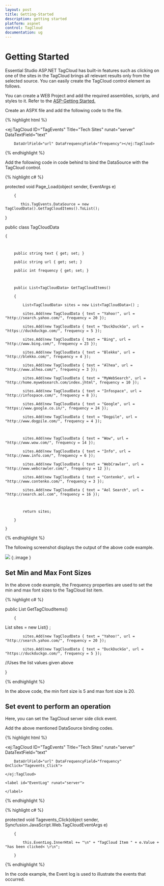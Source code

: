 ```yaml
---
layout: post
title: Getting-Started
description: getting started
platform: aspnet
control: TagCloud
documentation: ug
---
```


# Getting Started

Essential Studio ASP.NET TagCloud has built-in features such as clicking on one of the sites in the TagCloud brings all relevant results only from the selected source. You can easily create the TagCloud control element as follows.

You can create a WEB Project and add the required assemblies, scripts, and styles to it.  Refer to the [ASP-Getting Started.](http://help.syncfusion.com/ug/js/Documents/gettingstartedwithmv.htm)

Create an ASPX file and add the following code to the file.



{% highlight html %}



<ej:TagCloud ID="TagEvents" Title="Tech Sites" runat="server" DataTextField="text"

        DataUrlField="url" DataFrequencyField="frequency"></ej:TagCloud>



{% endhighlight %}



Add the following code in code behind to bind the DataSource with the TagCloud control.



{% highlight c# %}



protected void Page_Load(object sender, EventArgs e)

        {

           this.TagEvents.DataSource = new TagCloudData().GetTagCloudItems().ToList();

}

public class TagCloudData

    {



        public string text { get; set; }

        public string url { get; set; }

        public int frequency { get; set; }



        public List<TagCloudData> GetTagCloudItems()

        {

            List<TagCloudData> sites = new List<TagCloudData>() ;

            sites.Add(new TagCloudData { text = "Yahoo!", url = "http://search.yahoo.com/", frequency = 20 });

            sites.Add(new TagCloudData { text = "DuckDuckGo", url = "https://duckduckgo.com/", frequency = 5 });

            sites.Add(new TagCloudData { text = "Bing", url = "http://www.bing.com/", frequency = 23 });

            sites.Add(new TagCloudData { text = "Blekko", url = "http://blekko.com/", frequency = 4 });

            sites.Add(new TagCloudData { text = "Alhea", url = "http://www.alhea.com/", frequency = 3 });

            sites.Add(new TagCloudData { text = "MyWebSearch", url = "http://home.mywebsearch.com/index.jhtml", frequency = 10 });

            sites.Add(new TagCloudData { text = "Infospace", url = "http://infospace.com/", frequency = 8 });

            sites.Add(new TagCloudData { text = "Google", url = "https://www.google.co.in/", frequency = 24 });

            sites.Add(new TagCloudData { text = "Dogpile", url = "http://www.dogpile.com/", frequency = 4 });



            sites.Add(new TagCloudData { text = "Wow", url = "http://www.wow.com/", frequency = 14 });

            sites.Add(new TagCloudData { text = "Info", url = "http://www.info.com/", frequency = 6 });

            sites.Add(new TagCloudData { text = "WebCrawler", url = "http://www.webcrawler.com/", frequency = 12 });

            sites.Add(new TagCloudData { text = "Contenko", url = "http://www.contenko.com/", frequency = 3 });

            sites.Add(new TagCloudData { text = "Aol Search", url = "http://search.aol.com", frequency = 16 });



            return sites;

        }    

    }





{% endhighlight %}

The following screenshot displays the output of the above code example.

![](Getting-Started_images/Getting-Started_img1.png) 
{:.image }


## Set Min and Max Font Sizes

In the above code example, the Frequency properties are used to set the min and max font sizes to the TagCloud list item.

{% highlight c# %}



public List<TagCloudData> GetTagCloudItems()

        {

List<TagCloudData> sites = new List<TagCloudData>() ;

            sites.Add(new TagCloudData { text = "Yahoo!", url = "http://search.yahoo.com/", frequency = 20 });

            sites.Add(new TagCloudData { text = "DuckDuckGo", url = "https://duckduckgo.com/", frequency = 5 });

//Uses the list values given above

}





{% endhighlight %}

In the above code, the min font size is 5 and max font size is 20.

## Set event to perform an operation

Here, you can set the TagCloud server side click event.

Add the above mentioned DataSource binding codes.

{% highlight html %}

<ej:TagCloud ID="TagEvents" Title="Tech Sites" runat="server" DataTextField="text"

        DataUrlField="url" DataFrequencyField="frequency" OnClick="Tagevents_Click">

    </ej:TagCloud>

    <label id="EventLog" runat="server">

    </label>



{% endhighlight %}



{% highlight c# %}



protected void Tagevents_Click(object sender, Syncfusion.JavaScript.Web.TagCloudEventArgs e)

        {

            this.EventLog.InnerHtml += "\n" + "TagCloud Item " + e.Value + "has been clicked< \r\n";

        }



{% endhighlight %}


In the code example, the Event log is used to illustrate the events that occurred.

